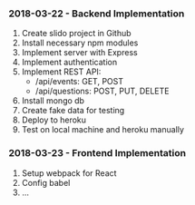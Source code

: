 ### 2018-03-22 - Backend Implementation
1. Create slido project in Github
2. Install necessary npm modules
3. Implement server with Express
4. Implement authentication
5. Implement REST API:  
    - /api/events: GET, POST
    - /api/questions: POST, PUT, DELETE
6. Install mongo db
7. Create fake data for testing
8. Deploy to heroku
9. Test on local machine and heroku manually

### 2018-03-23 - Frontend Implementation
1. Setup webpack for React
2. Config babel
3. ... 